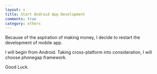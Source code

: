 ```yaml
---
layout: x
title: Start Android App Development
comments: true
category: others
---
```




Because of the aspiration of making money, I decide to restart the development of mobile app.

I will begin from Android. Taking cross-platform into consideration, I will choose phonegap framework.

Good Luck.
